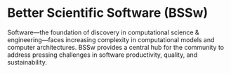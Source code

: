 # Better Scientific Software (BSSw)

Software—the foundation of discovery in computational science & engineering—faces increasing complexity in computational models and computer architectures. BSSw provides a central hub for the community to address pressing challenges in software productivity, quality, and sustainability.

<!---
Slide1 L: blog_posts/encouraging-effective-retrospective-strategies-for-team-projects
Slide1 R: items/keep-interest-on-technical-debt-from-sinking-your-software-project
Slide2 L: blog_posts/use-of-software-metrics-in-research-software
Slide2 R: images/raw/master/Blog_0421_Metrics.jpg
Slide3 L: blog_posts/a-look-at-software-focused-topics-at-siam-cse21
Slide3 R: images/raw/master/Blog_0321_Siam.png
Slide4 L: items/kanban-and-scrum-making-the-best-of-both
Slide4 R: items/github-actions-for-automation
Slide5 L: events/2021-us-rse-virtual-workshop
Slide5 R: events/webinar-automated-fortran-c-bindings-for-large-scale-scientific-applications
--->



<!---
Caution: Blank line after first comment mark (or before last comment mark) causes build failure.
LCM: Saving for use again later
Slide4 L: blog_posts/when-not-to-use-agile-in-scientific-software-development
Slide4 R: images/raw/master/Blog_0221_Agile.png
--->

<!---
[Site Overview](SiteOverview.md)

[Communities Overview](CommunitiesOverview.md)

[Intro to CSE](IntroToCse.md)

[Intro to HPC](IntroToHpc.md)

--->
